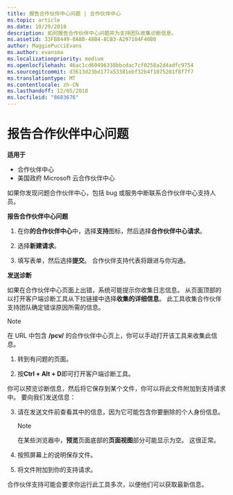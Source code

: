 ```yaml
---
title: 报告合作伙伴中心问题 | 合作伙伴中心
ms.topic: article
ms.date: 10/29/2018
description: 如何报告合作伙伴中心问题并为支持团队收集诊断信息。
ms.assetid: 33FB8449-0A8B-48B4-8CB3-A297104F40B0
author: MaggiePucciEvans
ms.author: evansma
ms.localizationpriority: medium
ms.openlocfilehash: 46ac1cd60496338bbcdac7cf0258a2d4adfc9754
ms.sourcegitcommit: d3613d23bd177a53381ebf32b4f1075201f8f7f7
ms.translationtype: MT
ms.contentlocale: zh-CN
ms.lasthandoff: 12/05/2018
ms.locfileid: "8683676"
---
```

# <a name="report-problems-with-partner-center"></a>报告合作伙伴中心问题

**适用于**

-  合作伙伴中心
-  美国政府 Microsoft 云合作伙伴中心


如果你发现问题合作伙伴中心，包括 bug 或服务中断联系合作伙伴中心支持人员。

**报告合作伙伴中心问题**

1.  在你**的合作伙伴中心**中，选择**支持**图标，然后选择**合作伙伴中心请求**。

2.  选择**新建请求**。

3.  填写表单，然后选择**提交**。 合作伙伴支持代表将跟进与你沟通。

**发送诊断**

如果在合作伙伴中心页面上出错，系统可能提示你收集日志信息。 从页面顶部的以打开客户端诊断工具从下拉链接中选择**收集的详细信息**。 此工具收集合作伙伴支持团队确定错误原因所需的信息。 

>[!NOTE]
>在 URL 中包含 **/pcv/** 的合作伙伴中心页上，你可以手动打开该工具来收集此信息。

1.  转到有问题的页面。

2.  按**Ctrl + Alt + D**即可打开客户端诊断工具。

你可以预览诊断信息，然后将它保存到某个文件，你可以将此文件附加到支持请求中。 要向我们发送信息：

3.  请在发送文件前查看其中的信息，因为它可能包含你要删除的个人身份信息。 

    >[!NOTE]
    >在某些浏览器中，**预览**页面底部的**页面视图**部分可能显示为空。 这很正常。

4.  按照屏幕上的说明保存文件。

5.  将文件附加到你的支持请求。

合作伙伴支持可能会要求你运行此工具多次，以便他们可以获取最新信息。

